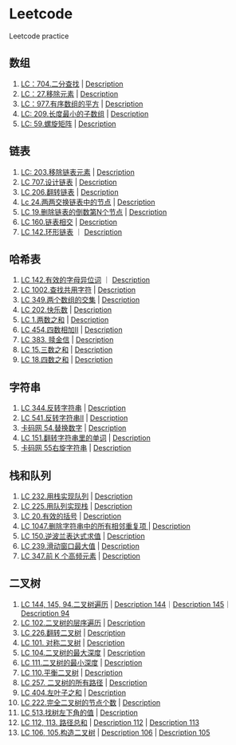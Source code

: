 # Leetcode
Leetcode practice

## 数组
1. [LC：704.二分查找](https://github.com/alstondu/lc/tree/main/704) | [Description](https://leetcode.cn/problems/binary-search/description/)
3. [LC：27.移除元素](https://github.com/alstondu/lc/tree/main/27) | [Description](https://leetcode.cn/problems/remove-element/description/)
4. [LC：977.有序数组的平方](https://github.com/alstondu/lc/tree/main/977) | [Description](https://leetcode.cn/problems/squares-of-a-sorted-array/description/)
5. [LC: 209.长度最小的子数组](https://github.com/alstondu/lc/tree/main/209) | [Description](https://leetcode.cn/problems/minimum-size-subarray-sum/description/)
6. [LC: 59.螺旋矩阵](https://github.com/alstondu/lc/tree/main/59) | [Description](https://leetcode.cn/problems/spiral-matrix-ii/description/)

## 链表
1. [LC: 203.移除链表元素](https://github.com/alstondu/lc/tree/main/203) | [Description](https://leetcode.cn/problems/remove-linked-list-elements/description/)
2. [LC 707.设计链表](https://github.com/alstondu/lc/tree/main/707) | [Description](https://leetcode.cn/problems/design-linked-list/description/)
3. [LC 206.翻转链表](https://github.com/alstondu/lc/tree/main/206) | [Description](https://leetcode.cn/problems/reverse-linked-list/description/)
4. [Lc 24.两两交换链表中的节点](https://github.com/alstondu/lc/tree/main/24) | [Description](https://leetcode.cn/problems/swap-nodes-in-pairs/description/)
5. [LC 19.删除链表的倒数第N个节点](https://github.com/alstondu/lc/tree/main/19) | [Description](https://leetcode.cn/problems/remove-nth-node-from-end-of-list/description/)
6. [LC 160.链表相交](https://github.com/alstondu/lc/tree/main/160) | [Description](https://leetcode.cn/problems/intersection-of-two-linked-lists/description/)
7. [LC 142.环形链表](https://github.com/alstondu/lc/tree/main/142) ｜ [Description](https://leetcode.cn/problems/linked-list-cycle-ii/description/)

## 哈希表
1. [LC 142.有效的字母异位词](https://github.com/alstondu/lc/tree/main/242) ｜ [Description](https://leetcode.cn/problems/valid-anagram/description/)
2. [LC 1002.查找共用字符](https://github.com/alstondu/lc/tree/main/1002) | [Description](https://leetcode.cn/problems/find-common-characters/description/)
3. [LC 349.两个数组的交集](https://github.com/alstondu/lc/tree/main/349) | [Description](https://leetcode.cn/problems/intersection-of-two-arrays/description/)
4. [LC 202.快乐数](https://github.com/alstondu/lc/tree/main/202) | [Description](https://leetcode.cn/problems/happy-number/)
5. [LC 1.两数之和](https://github.com/alstondu/lc/tree/main/1) | [Description](https://leetcode.cn/problems/two-sum/description/)
6. [LC 454.四数相加II](https://github.com/alstondu/lc/tree/main/454) | [Description](https://leetcode.cn/problems/4sum-ii/description/)
7. [LC 383. 赎金信](https://github.com/alstondu/lc/tree/main/383) | [Description](https://leetcode.cn/problems/ransom-note/description/)
8. [LC 15.三数之和](https://github.com/alstondu/lc/tree/main/15) | [Description](https://leetcode.cn/problems/3sum/description/)
9. [LC 18.四数之和](https://github.com/alstondu/lc/tree/main/18) | [Description](https://leetcode.cn/problems/4sum/description/)

## 字符串
1. [LC 344.反转字符串](https://github.com/alstondu/lc/tree/main/344) | [Description](https://leetcode.cn/problems/reverse-string/description/)
2. [LC 541.反转字符串II](https://github.com/alstondu/lc/tree/main/541) | [Description](https://leetcode.cn/problems/reverse-string-ii/description/)
3. [卡码网 54.替换数字](https://github.com/alstondu/lc/tree/main/km54) | [Description](https://kamacoder.com/problempage.php?pid=1064)
4. [LC 151.翻转字符串里的单词](https://github.com/alstondu/lc/tree/main/151) | [Description](https://leetcode.cn/problems/reverse-words-in-a-string/description/)
5. [卡码网 55右旋字符串](https://github.com/alstondu/lc/tree/main/km55) | [Description](https://kamacoder.com/problempage.php?pid=1065)

## 栈和队列
1. [LC 232.用栈实现队列](https://github.com/alstondu/lc/tree/main/232) | [Description](https://leetcode.cn/problems/implement-queue-using-stacks/description/)
2. [LC 225.用队列实现栈](https://github.com/alstondu/lc/tree/main/225) | [Description](https://leetcode.cn/problems/implement-stack-using-queues/description/)
3. [LC 20.有效的括号](https://github.com/alstondu/lc/tree/main/20) | [Description](https://leetcode.cn/problems/valid-parentheses/description/)
4. [LC 1047.删除字符串中的所有相邻重复项
](https://github.com/alstondu/lc/tree/main/1047) | [Description](https://leetcode.cn/problems/remove-all-adjacent-duplicates-in-string/description/)
5. [LC 150.逆波兰表达式求值](https://github.com/alstondu/lc/tree/main/150) | [Description](https://leetcode.cn/problems/evaluate-reverse-polish-notation/description/)
6. [LC 239.滑动窗口最大值](https://github.com/alstondu/lc/tree/main/239) | [Description](https://leetcode.cn/problems/sliding-window-maximum/description/)
7. [LC 347.前 K 个高频元素](https://github.com/alstondu/lc/tree/main/347) | [Description](https://leetcode.cn/problems/top-k-frequent-elements/description/)

## 二叉树
1. [LC 144, 145, 94.二叉树遍历](https://github.com/alstondu/lc/tree/main/144%EF%BC%8C145%EF%BC%8C94) | [Description 144](https://leetcode.cn/problems/binary-tree-preorder-traversal/description/)｜[Description 145](https://leetcode.cn/problems/binary-tree-postorder-traversal/description/)｜[Description 94](https://leetcode.cn/problems/binary-tree-inorder-traversal/description/)
2. [LC 102.二叉树的层序遍历](https://github.com/alstondu/lc/tree/main/102) | [Description](https://leetcode.cn/problems/binary-tree-level-order-traversal/)
3. [LC 226.翻转二叉树](https://github.com/alstondu/lc/tree/main/226) | [Description](https://leetcode.cn/problems/invert-binary-tree/description/)
4. [LC 101. 对称二叉树](https://github.com/alstondu/lc/tree/main/101) | [Description](https://leetcode.cn/problems/symmetric-tree/description/)
5. [LC 104.二叉树的最大深度](https://github.com/alstondu/lc/tree/main/104) | [Description](https://leetcode.cn/problems/maximum-depth-of-binary-tree/description/)
6. [LC 111.二叉树的最小深度](https://github.com/alstondu/lc/tree/main/111) | [Description](https://leetcode.cn/problems/minimum-depth-of-binary-tree/description/)
7. [LC 110.平衡二叉树](https://github.com/alstondu/lc/tree/main/110) | [Description](https://leetcode.cn/problems/balanced-binary-tree/description/)
8. [LC 257. 二叉树的所有路径](https://github.com/alstondu/lc/tree/main/257) | [Description](https://leetcode.cn/problems/binary-tree-paths/description/)
9. [LC 404.左叶子之和](https://github.com/alstondu/lc/tree/main/404) | [Description](https://leetcode.cn/problems/sum-of-left-leaves/description/)
10. [LC 222.完全二叉树的节点个数](https://github.com/alstondu/lc/tree/main/222) | [Description](https://leetcode.cn/problems/count-complete-tree-nodes/description/)
11. [LC 513.找树左下角的值](https://github.com/alstondu/lc/tree/main/513) | [Description](https://leetcode.cn/problems/find-bottom-left-tree-value/description/)
12. [LC 112, 113. 路径总和](https://github.com/alstondu/lc/tree/main/112%2C%20113) | [Description 112](https://leetcode.cn/problems/path-sum/description/) | [Description 113](https://leetcode.cn/problems/path-sum-ii/description/)
13. [LC 106, 105.构造二叉树](https://github.com/alstondu/lc/tree/main/106%2C%20105) | [Description 106](https://leetcode.cn/problems/construct-binary-tree-from-inorder-and-postorder-traversal/description/) | [Description 105](https://leetcode.cn/problems/construct-binary-tree-from-preorder-and-inorder-traversal/description/)
